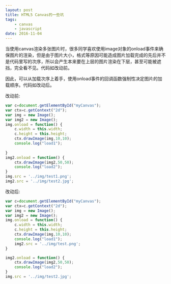 ```yaml
---
layout: post
title: HTML5 Canvas的一些坑
tags: 
    - canvas 
    - javascript
date: 2016-11-04
---
```

当使用canvas渲染多张图片时，很多同学喜欢使用image对象的onload事件来确保图片的渲染，但是由于图片大小，格式等原因可能造成图片加载完成的先后并不是代码里写的次序，所以会产生本来要在上层的图片渲染在下层，甚至可能被遮挡，完全看不见。代码如改动前。

因此，可以从加载次序上着手，使用onload事件的回调函数强制性决定图片的加载顺序。代码如改动后。

改动前:

```javascript
var c=document.getElementById("myCanvas");
var ctx=c.getContext("2d");
var img = new Image();
var img2 = new Image();
img.onload = function() {
	c.width = this.width;
	c.height = this.height;
	ctx.drawImage(img,10,10);
	console.log("load1");
	
}
img2.onload = function() {
	ctx.drawImage(img2,50,50);	
	console.log("load2");
}
img.src = '../img/test1.png';
img2.src = '../img/test2.jpg';
```

改动后:

```javascript
var c=document.getElementById("myCanvas");
var ctx=c.getContext("2d");
var img = new Image();
var img2 = new Image();
img.onload = function() {
	c.width = this.width;
	c.height = this.height;
	ctx.drawImage(img,10,10);
	console.log("load1");
	img2.src = '../img/test.png';
}

img2.onload = function() {
	ctx.drawImage(img2,50,50);	
	console.log("load2");
}
img.src = '../img/test2.jpg';
```
